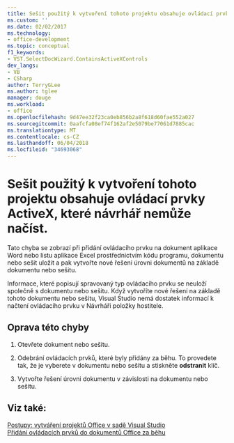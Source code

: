 ```yaml
---
title: Sešit použitý k vytvoření tohoto projektu obsahuje ovládací prvky ActiveX, které návrhář nemůže načíst.
ms.custom: ''
ms.date: 02/02/2017
ms.technology:
- office-development
ms.topic: conceptual
f1_keywords:
- VST.SelectDocWizard.ContainsActiveXControls
dev_langs:
- VB
- CSharp
author: TerryGLee
ms.author: tglee
manager: douge
ms.workload:
- office
ms.openlocfilehash: 9d47ee32f23ca0eb856b2a8f618d60fae552a027
ms.sourcegitcommit: 0aafcfa08ef74f162af2e5079be77061d7885cac
ms.translationtype: MT
ms.contentlocale: cs-CZ
ms.lasthandoff: 06/04/2018
ms.locfileid: "34693068"
---
```

# <a name="the-workbook-used-to-create-this-project-contains-activex-controls-that-the-designer-cannot-load"></a>Sešit použitý k vytvoření tohoto projektu obsahuje ovládací prvky ActiveX, které návrhář nemůže načíst.
  Tato chyba se zobrazí při přidání ovládacího prvku na dokument aplikace Word nebo listu aplikace Excel prostřednictvím kódu programu, dokumentu nebo sešit uložit a pak vytvořte nové řešení úrovni dokumentů na základě dokumentu nebo sešitu.  
  
 Informace, které popisují spravovaný typ ovládacího prvku se neuloží společně s dokumentu nebo sešitu. Když vytvoříte nové řešení na základě tohoto dokumentu nebo sešitu, Visual Studio nemá dostatek informací k načtení ovládacího prvku v Návrháři položky hostitele.  
  
## <a name="to-correct-this-error"></a>Oprava této chyby  
  
1.  Otevřete dokument nebo sešitu.  
  
2.  Odebrání ovládacích prvků, které byly přidány za běhu. To provedete tak, že je vyberete v dokumentu nebo sešitu a stiskněte **odstranit** klíč.  
  
3.  Vytvořte řešení úrovni dokumentu v závislosti na dokumentu nebo sešitu.  
  
## <a name="see-also"></a>Viz také:  
 [Postupy: vytváření projektů Office v sadě Visual Studio](../vsto/how-to-create-office-projects-in-visual-studio.md)   
 [Přidání ovládacích prvků do dokumentů Office za běhu](../vsto/adding-controls-to-office-documents-at-run-time.md)  
  
  